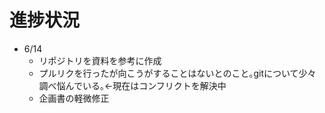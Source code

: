 # 進捗状況

- 6/14
	- リポジトリを資料を参考に作成
	- プルリクを行ったが向こうがすることはないとのこと｡gitについて少々調べ悩んでいる｡<-現在はコンフリクトを解決中
	- 企画書の軽微修正
